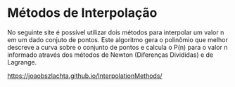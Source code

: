 # Métodos de Interpolação
No seguinte site é possível utilizar dois métodos para interpolar um valor n em um dado conjuto de pontos.
Este algoritmo gera o polinômio que melhor descreve a curva sobre o conjunto de pontos e calcula o P(n) para o valor n informado através dos métodos de Newton (Diferenças Divididas) e de Lagrange.

https://joaobszlachta.github.io/InterpolationMethods/
